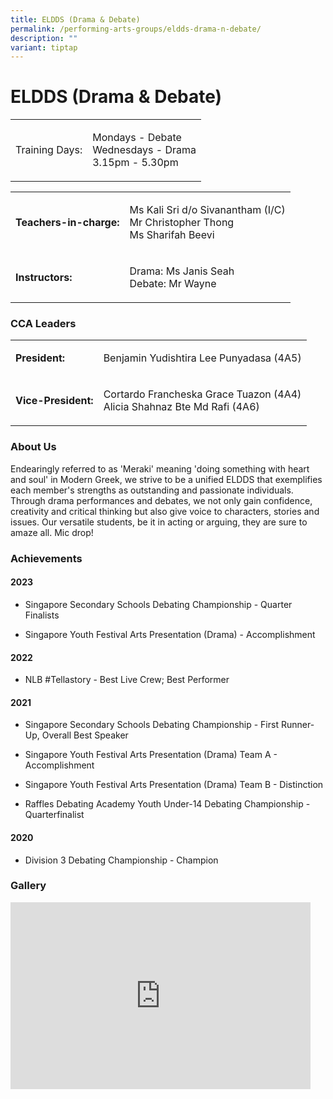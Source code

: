 ```yaml
---
title: ELDDS (Drama & Debate)
permalink: /performing-arts-groups/eldds-drama-n-debate/
description: ""
variant: tiptap
---
```

<h1>ELDDS (Drama &amp; Debate)</h1>
<table style="minWidth: 50px">
<colgroup>
<col>
<col>
</colgroup>
<tbody>
<tr>
<td rowspan="1" colspan="1">
<p>Training Days:</p>
</td>
<td rowspan="1" colspan="1">
<p>Mondays - Debate
<br>Wednesdays - Drama
<br>3.15pm - 5.30pm</p>
</td>
</tr>
</tbody>
</table>
<table style="minWidth: 50px">
<colgroup>
<col>
<col>
</colgroup>
<tbody>
<tr>
<td rowspan="1" colspan="1">
<p><strong>Teachers-in-charge:</strong>
</p>
</td>
<td rowspan="1" colspan="1">
<p>Ms Kali Sri d/o Sivanantham (I/C)
<br>Mr Christopher Thong
<br>Ms Sharifah Beevi</p>
</td>
</tr>
<tr>
<td rowspan="1" colspan="1">
<p><strong>Instructors:</strong>
</p>
</td>
<td rowspan="1" colspan="1">
<p>Drama: Ms Janis Seah
<br>Debate: Mr Wayne</p>
</td>
</tr>
</tbody>
</table>
<h3>CCA Leaders</h3>
<table style="minWidth: 50px">
<colgroup>
<col>
<col>
</colgroup>
<tbody>
<tr>
<td rowspan="1" colspan="1">
<p><strong>President:</strong>
</p>
</td>
<td rowspan="1" colspan="1">
<p>Benjamin Yudishtira Lee Punyadasa (4A5)</p>
</td>
</tr>
<tr>
<td rowspan="1" colspan="1">
<p><strong>Vice-President:</strong>
</p>
</td>
<td rowspan="1" colspan="1">
<p>Cortardo Francheska Grace Tuazon (4A4)
<br>Alicia Shahnaz Bte Md Rafi (4A6)</p>
</td>
</tr>
</tbody>
</table>
<h3>About Us</h3>
<p>Endearingly referred to as 'Meraki' meaning 'doing something with heart
and soul' in Modern Greek, we strive to be a unified ELDDS that exemplifies
each member's strengths as outstanding and passionate individuals. Through
drama performances and debates, we not only gain confidence, creativity
and critical thinking but also give voice to characters, stories and issues.
Our versatile students, be it in acting or arguing, they are sure to amaze
all. Mic drop!</p>
<h3>Achievements</h3>
<h4>2023</h4>
<ul data-tight="true" class="tight">
<li>
<p>Singapore Secondary Schools Debating Championship - Quarter Finalists</p>
</li>
<li>
<p>Singapore Youth Festival Arts Presentation (Drama) - Accomplishment</p>
</li>
</ul>
<h4>2022</h4>
<ul data-tight="true" class="tight">
<li>
<p>NLB #Tellastory - Best Live Crew; Best Performer</p>
</li>
</ul>
<h4>2021</h4>
<ul data-tight="true" class="tight">
<li>
<p>Singapore Secondary Schools Debating Championship - First Runner-Up, Overall
Best Speaker</p>
</li>
<li>
<p>Singapore Youth Festival Arts Presentation (Drama) Team A - Accomplishment</p>
</li>
<li>
<p>Singapore Youth Festival Arts Presentation (Drama) Team B - Distinction</p>
</li>
<li>
<p>Raffles Debating Academy Youth Under-14 Debating Championship - Quarterfinalist</p>
</li>
</ul>
<h4>2020</h4>
<ul data-tight="true" class="tight">
<li>
<p>Division 3 Debating Championship - Champion</p>
</li>
</ul>
<h3>Gallery</h3>
<div class="iframe-wrapper">
<iframe height="299" width="480" allowfullscreen="true" frameborder="0" src="https://docs.google.com/presentation/d/e/2PACX-1vQsdGWX5Pco8WBKMMnIQkbn0D-AdPFyXyLk6HXqbZq4XYPkdC6C4Hwr4VEnxS6ZZ2G-ge0JbAcwbxDM/embed?start=true&amp;loop=true&amp;delayms=3000"></iframe>
</div>
<p></p>